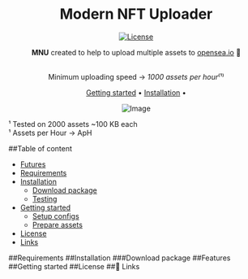 <div align="center">

# Modern NFT Uploader

[![License][license-badge]][license]

**MNU** created to help to upload multiple assets to [opensea.io](https://opensea.io) 🚢

<br/>Minimum uploading speed → _1000 assets per hour_⁽¹⁾


[Getting started](#getting-started) •
[Installation](#installation) •

![Image][under-title-image]
</div>

¹ Tested on 2000 assets ~100 KB each<br />
¹ Assets per Hour → ApH

##Table of content
- [Futures](#features)
- [Requirements](#requirements)
- [Installation](#installation)
  - [Download package](#download-package)
  - [Testing]()
- [Getting started](#getting-started)
  - [Setup configs]()
  - [Prepare assets]()
- [License](#license)
- [Links](#-links)

##Requirements
##Installation
###Download package
##Features
##Getting started
##License
##🔗 Links

[under-title-image]: ../master/docs/contrib/under_title.png?raw=true
[license-badge]: https://img.shields.io/github/license/ModernNFTSpace/MultipleNFTUploader
[license]: ../blob/master/LICENSE